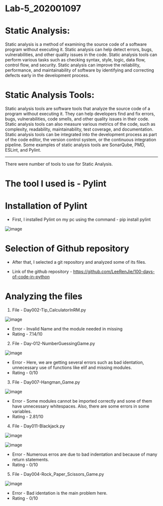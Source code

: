 # Lab-5_202001097

# Static Analysis:

Static analysis is a method of examining the source code of a software program without
executing it. Static analysis can help detect errors, bugs, vulnerabilities, and other quality issues
in the code. Static analysis tools can perform various tasks such as checking syntax, style,
logic, data flow, control flow, and security. Static analysis can improve the reliability,
performance, and maintainability of software by identifying and correcting defects early in the
development process.

# Static Analysis Tools:

Static analysis tools are software tools that analyze the source code of a program without
executing it. They can help developers find and fix errors, bugs, vulnerabilities, code smells, and
other quality issues in their code. Static analysis tools can also measure various metrics of the
code, such as complexity, readability, maintainability, test coverage, and documentation. Static
analysis tools can be integrated into the development process as part of the code editor, the
version control system, or the continuous integration pipeline. Some examples of static analysis
tools are SonarQube, PMD, ESLint, and Pylint.

------------------------------------------------------------------------------------------------------------------------------------------------------

There were number of tools to use for Static Analysis.
# The tool I used is - Pylint

# Installation of Pylint 

* First, I installed Pylint on my pc using the command - pip install pylint

![image](https://user-images.githubusercontent.com/123479469/225270372-9142c41e-91f6-4a90-aa15-957f09de4b33.png)

# Selection of Github repository

* After that, I selected a git repository and analyzed some of its files.

* Link of the github repository - https://github.com/LeeRenJie/100-days-of-code-in-python

# Analyzing the files

1. File - Day002-Tip_CalculatorInRM.py

![image](https://user-images.githubusercontent.com/123479469/225272939-39952274-79b5-4592-b258-f3787c02ba5a.png)

* Error - Invalid Name and the module needed in missing
* Rating - 7.14/10

2. File - Day-012-NumberGuessingGame.py

![image](https://user-images.githubusercontent.com/123479469/225273768-183a4295-4d00-406a-98f2-0b0fd8909a35.png)

* Error - Here, we are getting several errors such as bad identation, unnecessary use of functions like elif and missing modules.
* Rating - 0/10

3. File - Day007-Hangman_Game.py

![image](https://user-images.githubusercontent.com/123479469/225277135-60962b07-2d95-4ce2-8060-31b7150bae39.png)

* Error - Some modules cannot be imported correctly and sone of them have unnecessary whitespaces. Also, there are some errors in some variables.
* Rating - 2.81/10

4. File - Day011-Blackjack.py

![image](https://user-images.githubusercontent.com/123479469/225278118-69b4d9b9-fddb-4577-8ecf-a96ea6913bfe.png)

![image](https://user-images.githubusercontent.com/123479469/225278179-662798cc-5900-43c9-87fb-fc9b1fcbf02e.png)

* Error - Numerous erros are due to bad indentation and because of many return statements.
* Rating - 0/10

5. File - Day004-Rock_Paper_Scissors_Game.py

![image](https://user-images.githubusercontent.com/123479469/225279197-b2376922-96bf-467d-870d-f65619fe039b.png)

* Error - Bad identation is the main problem here.
* Rating - 0/10





